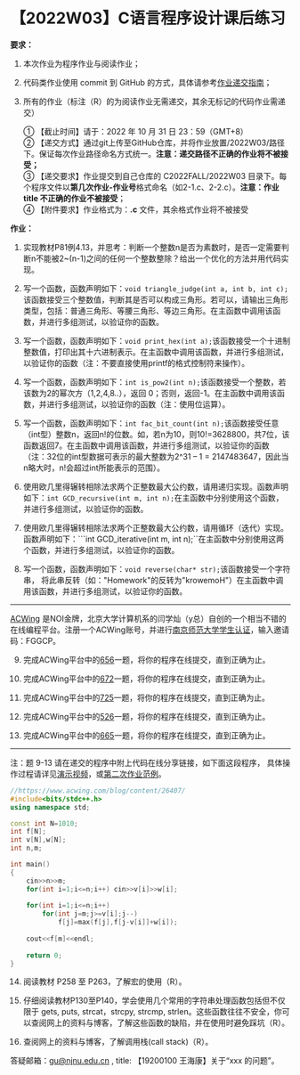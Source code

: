 # 【2022W03】C语言程序设计课后练习 
**要求：** 
1. 本次作业为程序作业与阅读作业； 
2. 代码类作业使用 commit 到 GitHub 的方式，具体请参考[作业递交指南](https://github.com/njnucsta2022/C2022FALL/blob/main/%E4%BD%9C%E4%B8%9A%E9%80%92%E4%BA%A4%E6%8C%87%E5%8D%97.pdf)； 
3. 所有的作业（标注（R）的为阅读作业无需递交，其余无标记的代码作业需递交）

	① 【截止时间】请于：2022 年 10 月 31 日 23：59（GMT+8）  
	② 【递交方式】通过git上传至GitHub仓库，并将作业放置/2022W03/路径下。保证每次作业路径命名方式统一。**注意：递交路径不正确的作业将不被接受；**  
	③ 【递交要求】作业提交到自己仓库的 C2022FALL/2022W03 目录下。每个程序文件以**第几次作业-作业号**格式命名（如2-1.c、2-2.c）。**注意：作业 title 不正确的作业不被接受**；  
	④ 【附件要求】作业格式为：**.c** 文件，其余格式作业将不被接受

**作业：** 
1. 实现教材P81例4.13，并思考：判断一个整数n是否为素数时，是否一定需要判断n不能被2~(n-1)之间的任何一个整数整除？给出一个优化的方法并用代码实现。

2. 写一个函数，函数声明如下：```void triangle_judge(int a, int b, int c);```该函数接受三个整数值，判断其是否可以构成三角形。若可以，请输出三角形类型，包括：普通三角形、等腰三角形、等边三角形。在主函数中调用该函数，并进行多组测试，以验证你的函数。

3. 写一个函数，函数声明如下：```void print_hex(int a);```该函数接受一个十进制整数值，打印出其十六进制表示。在主函数中调用该函数，并进行多组测试，以验证你的函数（注：不要直接使用printf的格式控制符来操作）。

4. 写一个函数，函数声明如下：```int is_pow2(int n);```该函数接受一个整数，若该数为2的幂次方（1,2,4,8..），返回 0；否则，返回-1。在主函数中调用该函数，并进行多组测试，以验证你的函数（注：使用位运算）。

5. 写一个函数，函数声明如下：```int fac_bit_count(int n);```该函数接受任意（int型）整数n，返回n!的位数。如，若n为10，则10!=3628800，共7位，该函数返回7。在主函数中调用该函数，并进行多组测试，以验证你的函数（注：32位的int型数据可表示的最大整数为2^31 – 1 = 2147483647，因此当n略大时，n!会超过int所能表示的范围）。

6. 使用欧几里得辗转相除法求两个正整数最大公约数，请用递归实现。函数声明如下：```int GCD_recursive(int m, int n);```在主函数中分别使用这个函数，并进行多组测试，以验证你的函数。

7.  使用欧几里得辗转相除法求两个正整数最大公约数，请用循环（迭代）实现。函数声明如下：```int GCD_iterative(int m, int n);``在主函数中分别使用这两个函数，并进行多组测试，以验证你的函数。

8. 写一个函数，函数声明如下：```void reverse(char* str);```该函数接受一个字符串， 将此串反转（如："Homework"的反转为"krowemoH"）在主函数中调用该函数，并进行多组测试，以验证你的函数。

---
[ACWing](https://www.acwing.com) 是NOI金牌，北京大学计算机系的闫学灿（y总）自创的一个相当不错的在线编程平台。注册一个ACWing账号，并进行[南京师范大学学生认证](https://www.acwing.com/user/security/school_verify/ac_stars/)，输入邀请码：FGGCP。

9. 完成ACWing平台中的[656](https://www.acwing.com/problem/content/658/)一题，将你的程序在线提交，直到正确为止。

10. 完成ACWing平台中的[672](https://www.acwing.com/problem/content/674/)一题，将你的程序在线提交，直到正确为止。

11. 完成ACWing平台中的[725](https://www.acwing.com/problem/content/727/)一题，将你的程序在线提交，直到正确为止。

12. 完成ACWing平台中的[526](https://www.acwing.com/problem/content/528/)一题，将你的程序在线提交，直到正确为止。

13. 完成ACWing平台中的[665](https://www.acwing.com/problem/content/667/)一题，将你的程序在线提交，直到正确为止。


---
注：题 9-13 请在递交的程序中附上代码在线分享链接，如下面这段程序，
具体操作过程请详见[演示视频](https://www.jianguoyun.com/p/DZmOQVwQjJqGCxjXzd4EIAA)，或[第二次作业范例](https://github.com/njnucsta2022/C2022FALL/blob/main/2022W02/(2)%20Homework%20%20DDL-20221024-2359.md)。
```cpp
//https://www.acwing.com/blog/content/26407/
#include<bits/stdc++.h>
using namespace std;

const int N=1010;
int f[N];
int v[N],w[N];
int n,m;

int main()
{
    cin>>n>>m;
    for(int i=1;i<=n;i++) cin>>v[i]>>w[i];
    
    for(int i=1;i<=n;i++)
        for(int j=m;j>=v[i];j--)
            f[j]=max(f[j],f[j-v[i]]+w[i]);
            
    cout<<f[m]<<endl;
    
    return 0;
}
```

14. 阅读教材 P258 至 P263，了解宏的使用（R）。

15. 仔细阅读教材P130至P140，学会使用几个常用的字符串处理函数包括但不仅限于 gets, puts, strcat，strcpy, strcmp, strlen。这些函数往往不安全，你可以查阅网上的资料与博客，了解这些函数的缺陷，并在使用时避免踩坑（R）。

16. 查阅网上的资料与博客，了解调用栈(call stack)（R）。

答疑邮箱：gu@njnu.edu.cn , title: 【19200100 王海康】关于“xxx 的问题”。